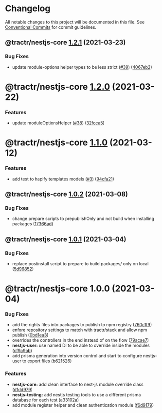 # Changelog

All notable changes to this project will be documented in this file. See
[Conventional Commits](https://conventionalcommits.org) for commit guidelines.

## @tractr/nestjs-core [1.2.1](https://github.com/tractr/stack/compare/@tractr/nestjs-core@1.2.0...@tractr/nestjs-core@1.2.1) (2021-03-23)


### Bug Fixes

* update module-options helper types to be less strict ([#39](https://github.com/tractr/stack/issues/39)) ([4067eb2](https://github.com/tractr/stack/commit/4067eb2235ef8de6c25b8afd9c9aa691535f1f99))

# @tractr/nestjs-core [1.2.0](https://github.com/tractr/stack/compare/@tractr/nestjs-core@1.1.0...@tractr/nestjs-core@1.2.0) (2021-03-22)


### Features

* update moduleOptionsHelper ([#38](https://github.com/tractr/stack/issues/38)) ([32fcca5](https://github.com/tractr/stack/commit/32fcca58a73a18d7db194fcf094a512eeeb75719))

# @tractr/nestjs-core [1.1.0](https://github.com/tractr/stack/compare/@tractr/nestjs-core@1.0.2...@tractr/nestjs-core@1.1.0) (2021-03-12)


### Features

* add test to hapify templates models ([#3](https://github.com/tractr/stack/issues/3)) ([94cfa21](https://github.com/tractr/stack/commit/94cfa21e3b19770da715d48f86ec37462cb01d49))

## @tractr/nestjs-core [1.0.2](https://github.com/tractr/stack/compare/@tractr/nestjs-core@1.0.1...@tractr/nestjs-core@1.0.2) (2021-03-08)


### Bug Fixes

* change prepare scripts to prepublishOnly and not build when installing packages ([17366ad](https://github.com/tractr/stack/commit/17366ada324f19b5a853a96a01f42996a43385b8))

## @tractr/nestjs-core [1.0.1](https://github.com/tractr/stack/compare/@tractr/nestjs-core@1.0.0...@tractr/nestjs-core@1.0.1) (2021-03-04)


### Bug Fixes

* replace postinstall script to prepare to build packages/ only on local ([5d96852](https://github.com/tractr/stack/commit/5d96852f2e753c78c62248c3f9846e6e0e94c07c))

# @tractr/nestjs-core 1.0.0 (2021-03-04)


### Bug Fixes

* add the rights files into packages to publish to npm registry ([760c1f9](https://github.com/tractr/stack/commit/760c1f98da944f39f821c7d4e30847e229bba44d))
* enfore repository settings to match with tractr/stack and allow npm publish ([0bd1ea3](https://github.com/tractr/stack/commit/0bd1ea38f5c1fc5f88e5611b214de8418bd59bdc))
* overrides the controllers in the end instead of on the flow ([79acae7](https://github.com/tractr/stack/commit/79acae79cfd8dff632ba686d15eb8c4e5c62669d))
* **nestjs-user:** use named DI to be able to override inside the modules ([cf9a9ab](https://github.com/tractr/stack/commit/cf9a9abb9e101b9e83107b613d628639f15e9ed0))
* add prisma generation into version control and start to configure nestjs-user to export files ([b621526](https://github.com/tractr/stack/commit/b621526e2a9c7dc5ed5f0a88c8cabffb636c17f7))


### Features

* **nestjs-core:** add clean interface to nest-js module override class ([d1dd979](https://github.com/tractr/stack/commit/d1dd9796d4c8b516b091c551cb3eca8d0f1aaabc))
* **nestjs-testing:** add nestjs testing tools to use a different prisma database for each test ([a33102a](https://github.com/tractr/stack/commit/a33102a5fc29fd904aad49e6663ea4d336124a1e))
* add module register helper and clean authentication module ([f6d9179](https://github.com/tractr/stack/commit/f6d91799445acf434a86b88f5667070d86333bab))
